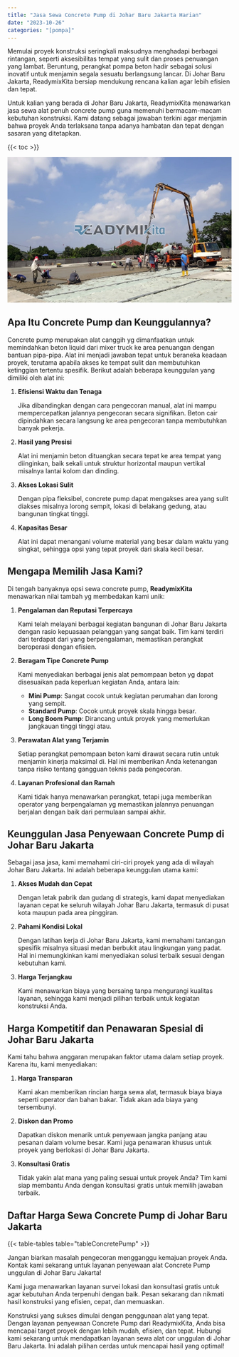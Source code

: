 ```yaml
---
title: "Jasa Sewa Concrete Pump di Johar Baru Jakarta Harian"
date: "2023-10-26"
categories: "[pompa]"
---
```


Memulai proyek konstruksi seringkali maksudnya menghadapi berbagai rintangan, seperti aksesibilitas tempat yang sulit dan proses penuangan yang lambat. Beruntung, perangkat pompa beton hadir sebagai solusi inovatif untuk menjamin segala sesuatu berlangsung lancar. Di Johar Baru Jakarta, ReadymixKita bersiap mendukung rencana kalian agar lebih efisien dan tepat.

Untuk kalian yang berada di Johar Baru Jakarta, ReadymixKita menawarkan jasa sewa alat penuh concrete pump guna memenuhi bermacam-macam kebutuhan konstruksi. Kami datang sebagai jawaban terkini agar menjamin bahwa proyek Anda terlaksana tanpa adanya hambatan dan tepat dengan sasaran yang ditetapkan.

{{< toc >}}

![Jasa Sewa Concrete Pump di Johar Baru Jakarta Harian](/images/pompa/sewa-pompa-11.jpg)

## Apa Itu Concrete Pump dan Keunggulannya?

Concrete pump merupakan alat canggih yg dimanfaatkan untuk memindahkan beton liquid dari mixer truck ke area penuangan dengan bantuan pipa-pipa. Alat ini menjadi jawaban tepat untuk beraneka keadaan proyek, terutama apabila akses ke tempat sulit dan membutuhkan ketinggian tertentu spesifik. Berikut adalah beberapa keunggulan yang dimiliki oleh alat ini:

1. **Efisiensi Waktu dan Tenaga**

   Jika dibandingkan dengan cara pengecoran manual, alat ini mampu mempercepatkan jalannya pengecoran secara signifikan. Beton cair dipindahkan secara langsung ke area pengecoran tanpa membutuhkan banyak pekerja.

2. **Hasil yang Presisi**

   Alat ini menjamin beton dituangkan secara tepat ke area tempat yang diinginkan, baik sekali untuk struktur horizontal maupun vertikal misalnya lantai kolom dan dinding.

3. **Akses Lokasi Sulit**

   Dengan pipa fleksibel, concrete pump dapat mengakses area yang sulit diakses misalnya lorong sempit, lokasi di belakang gedung, atau bangunan tingkat tinggi.

4. **Kapasitas Besar**

   Alat ini dapat menangani volume material yang besar dalam waktu yang singkat, sehingga opsi yang tepat proyek dari skala kecil besar.

## Mengapa Memilih Jasa Kami?

Di tengah banyaknya opsi sewa concrete pump, **ReadymixKita** menawarkan nilai tambah yg membedakan kami unik:

1. **Pengalaman dan Reputasi Terpercaya**

   Kami telah melayani berbagai kegiatan bangunan di Johar Baru Jakarta dengan rasio kepuasaan pelanggan yang sangat baik. Tim kami terdiri dari terdapat dari yang berpengalaman, memastikan perangkat beroperasi dengan efisien.

2. **Beragam Tipe Concrete Pump**

   Kami menyediakan berbagai jenis alat pemompaan beton yg dapat disesuaikan pada keperluan kegiatan Anda, antara lain:
   - **Mini Pump**: Sangat cocok untuk kegiatan perumahan dan lorong yang sempit.
   - **Standard Pump**: Cocok untuk proyek skala hingga besar.
   - **Long Boom Pump**: Dirancang untuk proyek yang memerlukan jangkauan tinggi tinggi atau.

3. **Perawatan Alat yang Terjamin**

   Setiap perangkat pemompaan beton kami dirawat secara rutin untuk menjamin kinerja maksimal di. Hal ini memberikan Anda ketenangan tanpa risiko tentang gangguan teknis pada pengecoran.

4. **Layanan Profesional dan Ramah**

   Kami tidak hanya menawarkan perangkat, tetapi juga memberikan operator yang berpengalaman yg memastikan jalannya penuangan berjalan dengan baik dari permulaan sampai akhir.

## Keunggulan Jasa Penyewaan Concrete Pump di Johar Baru Jakarta

Sebagai jasa jasa, kami memahami ciri-ciri proyek yang ada di wilayah Johar Baru Jakarta. Ini adalah beberapa keunggulan utama kami:

1. **Akses Mudah dan Cepat**

   Dengan letak pabrik dan gudang di strategis, kami dapat menyediakan layanan cepat ke seluruh wilayah Johar Baru Jakarta, termasuk di pusat kota maupun pada area pinggiran.

2. **Pahami Kondisi Lokal**

   Dengan latihan kerja di Johar Baru Jakarta, kami memahami tantangan spesifik misalnya situasi medan berbukit atau lingkungan yang padat. Hal ini memungkinkan kami menyediakan solusi terbaik sesuai dengan kebutuhan kami.

3. **Harga Terjangkau**

   Kami menawarkan biaya yang bersaing tanpa mengurangi kualitas layanan, sehingga kami menjadi pilihan terbaik untuk kegiatan konstruksi Anda.

## Harga Kompetitif dan Penawaran Spesial di Johar Baru Jakarta

Kami tahu bahwa anggaran merupakan faktor utama dalam setiap proyek. Karena itu, kami menyediakan:

1. **Harga Transparan**

   Kami akan memberikan rincian harga sewa alat, termasuk biaya biaya seperti operator dan bahan bakar. Tidak akan ada biaya yang tersembunyi.

2. **Diskon dan Promo**

   Dapatkan diskon menarik untuk penyewaan jangka panjang atau pesanan dalam volume besar. Kami juga penawaran khusus untuk proyek yang berlokasi di Johar Baru Jakarta.

3. **Konsultasi Gratis**

   Tidak yakin alat mana yang paling sesuai untuk proyek Anda? Tim kami siap membantu Anda dengan konsultasi gratis untuk memilih jawaban terbaik.

## Daftar Harga Sewa Concrete Pump di Johar Baru Jakarta

{{< table-tables table="tableConcretePump" >}}

Jangan biarkan masalah pengecoran mengganggu kemajuan proyek Anda. Kontak kami sekarang untuk layanan penyewaan alat Concrete Pump unggulan di Johar Baru Jakarta!

Kami juga menawarkan layanan survei lokasi dan konsultasi gratis untuk agar kebutuhan Anda terpenuhi dengan baik. Pesan sekarang dan nikmati hasil konstruksi yang efisien, cepat, dan memuaskan.

Konstruksi yang sukses dimulai dengan penggunaan alat yang tepat. Dengan layanan penyewaan Concrete Pump dari ReadymixKita, Anda bisa mencapai target proyek dengan lebih mudah, efisien, dan tepat. Hubungi kami sekarang untuk mendapatkan layanan sewa alat cor unggulan di Johar Baru Jakarta. Ini adalah pilihan cerdas untuk mencapai hasil yang optimal!